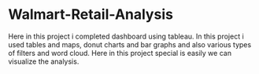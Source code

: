 # Walmart-Retail-Analysis
Here in this project i completed dashboard using tableau. In this project i used tables and maps, donut charts and bar graphs and also various types of filters and word cloud. Here in this project special is easily we can visualize the analysis.
